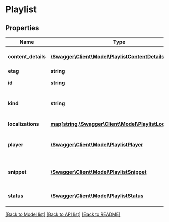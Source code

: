 # Playlist

## Properties
Name | Type | Description | Notes
------------ | ------------- | ------------- | -------------
**content_details** | [**\Swagger\Client\Model\PlaylistContentDetails**](PlaylistContentDetails.md) | The contentDetails object contains information like video count. | [optional] 
**etag** | **string** | Etag of this resource. | [optional] 
**id** | **string** | The ID that YouTube uses to uniquely identify the playlist. | [optional] 
**kind** | **string** | Identifies what kind of resource this is. Value: the fixed string \&quot;youtube#playlist\&quot;. | [optional] [default to 'youtube#playlist']
**localizations** | [**map[string,\Swagger\Client\Model\PlaylistLocalization]**](PlaylistLocalization.md) | Localizations for different languages | [optional] 
**player** | [**\Swagger\Client\Model\PlaylistPlayer**](PlaylistPlayer.md) | The player object contains information that you would use to play the playlist in an embedded player. | [optional] 
**snippet** | [**\Swagger\Client\Model\PlaylistSnippet**](PlaylistSnippet.md) | The snippet object contains basic details about the playlist, such as its title and description. | [optional] 
**status** | [**\Swagger\Client\Model\PlaylistStatus**](PlaylistStatus.md) | The status object contains status information for the playlist. | [optional] 

[[Back to Model list]](../README.md#documentation-for-models) [[Back to API list]](../README.md#documentation-for-api-endpoints) [[Back to README]](../README.md)


